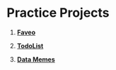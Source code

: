 # Practice Projects

1. **[Faveo](./Faveo/README.md)**

2. **[TodoList](./TodoList/README.md)**

3. **[Data Memes](./Data%20Memes/README.md)**
